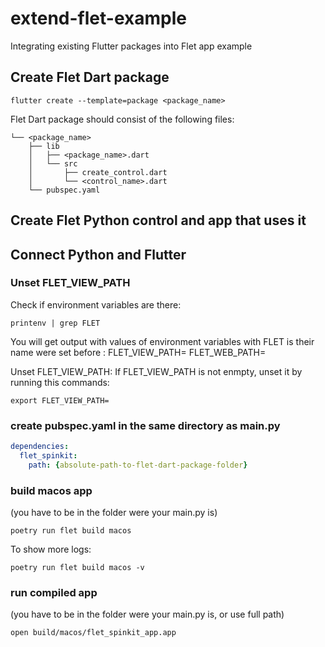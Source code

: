 
# extend-flet-example

Integrating existing Flutter packages into Flet app example

## Create Flet Dart package

```
flutter create --template=package <package_name>
```

Flet Dart package should consist of the following files:
```
└── <package_name>
    ├── lib
    │   ├── <package_name>.dart
    │   └── src
    │       ├── create_control.dart
    │       └── <control_name>.dart
    └── pubspec.yaml
```

## Create Flet Python control and app that uses it

## Connect Python and Flutter

### Unset FLET_VIEW_PATH

Check if environment variables are there:

```
printenv | grep FLET
```


You will get output with values of environment variables with FLET is their name were set before :
FLET_VIEW_PATH=<path>
FLET_WEB_PATH=<path>

Unset FLET_VIEW_PATH:
If FLET_VIEW_PATH is not enmpty, unset it by running this commands:

```
export FLET_VIEW_PATH=
```

### create pubspec.yaml in the same directory as main.py

```yaml
dependencies:
  flet_spinkit:
    path: {absolute-path-to-flet-dart-package-folder}
```
### build macos app
(you have to be in the folder were your main.py is)

```
poetry run flet build macos
```

To show more logs:
```
poetry run flet build macos -v
```

### run compiled app
(you have to be in the folder were your main.py is, or use full path)

```
open build/macos/flet_spinkit_app.app
```